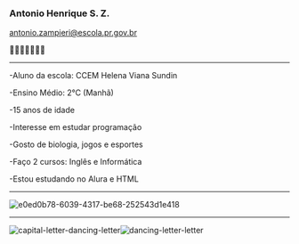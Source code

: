 ### Antonio Henrique S. Z.
antonio.zampieri@escola.pr.gov.br

🙏🙏🙏🙏🙏🙏🙏
_____________________________________________________________________________________________________________________________________________________________
-Aluno da escola: CCEM Helena Viana Sundin

-Ensino Médio: 2°C (Manhã)

-15 anos de idade

-Interesse em estudar programação

-Gosto de biologia, jogos e esportes

-Faço 2 cursos: Inglês e Informática

-Estou estudando no Alura e HTML
_____________________________________________________________________________________________________________________________________________________________
![e0ed0b78-6039-4317-be68-252543d1e418](https://github.com/AntonioAdrianoSZ/AntonioAdrianoSZ/assets/144065515/646e4059-6a8c-4d3e-bd17-181d6a9ffc7b)
_____________________________________________________________________________________________________________________________________________________________
![capital-letter-dancing-letter](https://github.com/AntonioAdrianoSZ/AntonioAdrianoSZ/assets/144065515/53a67504-5d40-45dc-b3b0-2e629ce1b642)![dancing-letter-letter](https://github.com/AntonioAdrianoSZ/AntonioAdrianoSZ/assets/144065515/399b3ffb-0026-42fd-bf0e-dcdc76c7895d)



